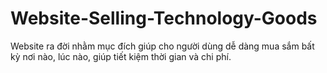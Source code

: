 # Website-Selling-Technology-Goods
Website ra đời nhằm mục đích giúp cho người dùng dễ dàng mua sắm bất kỳ nơi nào, lúc nào, giúp tiết kiệm thời gian và chi phí.
